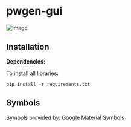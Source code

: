 # pwgen-gui
![image](https://github.com/rauland/pwgen/assets/30706122/25d86353-05a0-4d54-9572-c70b80b98996)

## Installation

**Dependencies:**

To install all libraries:
```
pip install -r requirements.txt
```

## Symbols

Symbols provided by: [Google Material Symbols](https://fonts.google.com/icons?icon.platform=web)